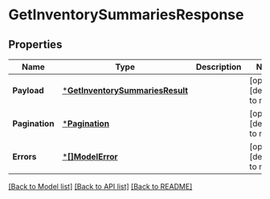 # GetInventorySummariesResponse

## Properties
Name | Type | Description | Notes
------------ | ------------- | ------------- | -------------
**Payload** | [***GetInventorySummariesResult**](GetInventorySummariesResult.md) |  | [optional] [default to null]
**Pagination** | [***Pagination**](Pagination.md) |  | [optional] [default to null]
**Errors** | [***[]ModelError**](array.md) |  | [optional] [default to null]

[[Back to Model list]](../README.md#documentation-for-models) [[Back to API list]](../README.md#documentation-for-api-endpoints) [[Back to README]](../README.md)

